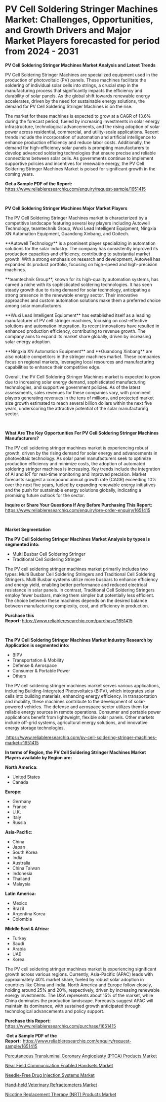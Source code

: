 <p><h1>PV Cell Soldering Stringer Machines Market: Challenges, Opportunities, and Growth Drivers and Major Market Players forecasted for period from 2024 - 2031</h1></p><p><strong>PV Cell Soldering Stringer Machines Market Analysis and Latest Trends</strong></p>
<p><p>PV Cell Soldering Stringer Machines are specialized equipment used in the production of photovoltaic (PV) panels. These machines facilitate the soldering of individual solar cells into strings, a crucial step in the manufacturing process that significantly impacts the efficiency and durability of solar panels. As the global shift towards renewable energy accelerates, driven by the need for sustainable energy solutions, the demand for PV Cell Soldering Stringer Machines is on the rise.</p><p>The market for these machines is expected to grow at a CAGR of 13.6% during the forecast period, fueled by increasing investments in solar energy infrastructure, technological advancements, and the rising adoption of solar power across residential, commercial, and utility-scale applications. Recent trends include the incorporation of automation and artificial intelligence to enhance production efficiency and reduce labor costs. Additionally, the demand for high-efficiency solar panels is prompting manufacturers to develop advanced soldering technologies that ensure precise and reliable connections between solar cells. As governments continue to implement supportive policies and incentives for renewable energy, the PV Cell Soldering Stringer Machines Market is poised for significant growth in the coming years.</p></p>
<p><strong>Get a Sample PDF of the Report:&nbsp;</strong> <a href="https://www.reliableresearchiq.com/enquiry/request-sample/1651415?utm_campaign=1088&utm_medium=2&utm_source=Github&utm_content=ia&utm_term=08122024&utm_id=pv-cell-soldering-stringer-machines">https://www.reliableresearchiq.com/enquiry/request-sample/1651415</a></p>
<p>&nbsp;</p>
<p><strong>PV Cell Soldering Stringer Machines Major Market Players</strong></p>
<p><p>The PV Cell Soldering Stringer Machines market is characterized by a competitive landscape featuring several key players including Autowell Technology, teamtechnik Group, Wuxi Lead Intelligent Equipment, Ningxia XN Automation Equipment, Guandong Xinbang, and Ooitech. </p><p>**Autowell Technology** is a prominent player specializing in automation solutions for the solar industry. The company has consistently improved its production capacities and efficiency, contributing to substantial market growth. With a strong emphasis on research and development, Autowell has expanded its product portfolio, focusing on high-speed and high-precision machines.</p><p>**teamtechnik Group**, known for its high-quality automation systems, has carved a niche with its sophisticated soldering technologies. It has seen steady growth due to rising demand for solar technology, anticipating a strong presence in the renewable energy sector. Their innovative approaches and custom automation solutions make them a preferred choice among solar manufacturers.</p><p>**Wuxi Lead Intelligent Equipment** has established itself as a leading manufacturer of PV cell stringer machines, focusing on cost-effective solutions and automation integration. Its recent innovations have resulted in enhanced production efficiency, contributing to revenue growth. The company aims to expand its market share globally, driven by increasing solar energy adoption.</p><p>**Ningxia XN Automation Equipment** and **Guandong Xinbang** are also notable competitors in the stringer machines market. These companies focus on regional markets, leveraging local resources and manufacturing capabilities to enhance their competitive edge.</p><p>Overall, the PV Cell Soldering Stringer Machines market is expected to grow due to increasing solar energy demand, sophisticated manufacturing technologies, and supportive government policies. As of the latest assessments, sales revenues for these companies vary, with prominent players generating revenues in the tens of millions, and projected market size growth estimated to reach several billion dollars within the next five years, underscoring the attractive potential of the solar manufacturing sector.</p></p>
<p>&nbsp;</p>
<p><strong>What Are The Key Opportunities For PV Cell Soldering Stringer Machines Manufacturers?</strong></p>
<p><p>The PV cell soldering stringer machines market is experiencing robust growth, driven by the rising demand for solar energy and advancements in photovoltaic technology. As solar panel manufacturers seek to optimize production efficiency and minimize costs, the adoption of automated soldering stringer machines is increasing. Key trends include the integration of AI and IoT for real-time monitoring and improved precision. Market forecasts suggest a compound annual growth rate (CAGR) exceeding 10% over the next five years, fueled by expanding renewable energy initiatives and the push for sustainable energy solutions globally, indicating a promising future outlook for the sector.</p></p>
<p><strong>Inquire or Share Your Questions If Any Before Purchasing This Report:</strong> <a href="https://www.reliableresearchiq.com/enquiry/pre-order-enquiry/1651415?utm_campaign=1088&utm_medium=2&utm_source=Github&utm_content=ia&utm_term=08122024&utm_id=pv-cell-soldering-stringer-machines">https://www.reliableresearchiq.com/enquiry/pre-order-enquiry/1651415</a></p>
<p>&nbsp;</p>
<p><strong>Market Segmentation</strong></p>
<p><strong>The PV Cell Soldering Stringer Machines Market Analysis by types is segmented into:</strong></p>
<p><ul><li>Multi Busbar Cell Soldering Stringer</li><li>Traditional Cell Soldering Stringer</li></ul></p>
<p><p>The PV cell soldering stringer machines market primarily includes two types: Multi Busbar Cell Soldering Stringers and Traditional Cell Soldering Stringers. Multi Busbar systems utilize more busbars to enhance efficiency and energy yield, enabling better performance and reduced electrical resistance in solar panels. In contrast, Traditional Cell Soldering Stringers employ fewer busbars, making them simpler but potentially less efficient. The choice between these machines depends on the desired balance between manufacturing complexity, cost, and efficiency in production.</p></p>
<p><strong>Purchase this Report:&nbsp;</strong><a href="https://www.reliableresearchiq.com/purchase/1651415?utm_campaign=1088&utm_medium=2&utm_source=Github&utm_content=ia&utm_term=08122024&utm_id=pv-cell-soldering-stringer-machines">https://www.reliableresearchiq.com/purchase/1651415</a></p>
<p>&nbsp;</p>
<p><strong>The PV Cell Soldering Stringer Machines Market Industry Research by Application is segmented into:</strong></p>
<p><ul><li>BIPV</li><li>Transportation & Mobility</li><li>Defense & Aerospace</li><li>Consumer & Portable Power</li><li>Others</li></ul></p>
<p><p>The PV cell soldering stringer machines market serves various applications, including Building-Integrated Photovoltaics (BIPV), which integrates solar cells into building materials, enhancing energy efficiency. In transportation and mobility, these machines contribute to the development of solar-powered vehicles. The defense and aerospace sector utilizes them for reliable energy sources in remote operations. Consumer and portable power applications benefit from lightweight, flexible solar panels. Other markets include off-grid systems, agricultural energy solutions, and innovative energy storage technologies.</p></p>
<p><a href="https://www.reliableresearchiq.com/pv-cell-soldering-stringer-machines-market-r1651415?utm_campaign=1088&utm_medium=2&utm_source=Github&utm_content=ia&utm_term=08122024&utm_id=pv-cell-soldering-stringer-machines">&nbsp;https://www.reliableresearchiq.com/pv-cell-soldering-stringer-machines-market-r1651415</a></p>
<p><strong>In terms of Region, the PV Cell Soldering Stringer Machines Market Players available by Region are:</strong></p>
<p>
    <p> <strong> North America: </strong>
        <ul>
            <li>United States</li>
            <li>Canada</li>
        </ul>
        </p> 
    <p> <strong> Europe: </strong>
        <ul>
            <li>Germany</li>
            <li>France</li>
            <li>U.K.</li>
            <li>Italy</li>
            <li>Russia</li>
        </ul>
        </p> 
    <p> <strong> Asia-Pacific: </strong>
        <ul>
            <li>China</li>
            <li>Japan</li>
            <li>South Korea</li>
            <li>India</li>
            <li>Australia</li>
            <li>China Taiwan</li>
            <li>Indonesia</li>
            <li>Thailand</li>
            <li>Malaysia</li>
        </ul>
        </p> 
    <p> <strong> Latin America: </strong>
        <ul>
            <li>Mexico</li>
            <li>Brazil</li>
            <li>Argentina Korea</li>
            <li>Colombia</li>
        </ul>
        </p> 
    <p> <strong> Middle East & Africa: </strong>
        <ul>
            <li>Turkey</li>
            <li>Saudi</li>
            <li>Arabia</li>
            <li>UAE</li>
            <li>Korea</li>
        </ul>
    </p>
    </p>
<p><p>The PV cell soldering stringer machines market is experiencing significant growth across various regions. Currently, Asia-Pacific (APAC) leads with approximately 40% market share, fueled by robust solar adoption in countries like China and India. North America and Europe follow closely, holding around 25% and 20%, respectively, driven by increasing renewable energy investments. The USA represents about 15% of the market, while China dominates the production landscape. Forecasts suggest APAC will maintain its dominance, with sustained growth anticipated through technological advancements and policy support.</p></p>
<p><strong>Purchase this Report: </strong><a href="https://www.reliableresearchiq.com/purchase/1651415?utm_campaign=1088&utm_medium=2&utm_source=Github&utm_content=ia&utm_term=08122024&utm_id=pv-cell-soldering-stringer-machines">https://www.reliableresearchiq.com/purchase/1651415</a></p>
<p>&nbsp;<strong>Get a Sample PDF of the Report:&nbsp;&nbsp;</strong><a href="https://www.reliableresearchiq.com/enquiry/request-sample/1651415?utm_campaign=1088&utm_medium=2&utm_source=Github&utm_content=ia&utm_term=08122024&utm_id=pv-cell-soldering-stringer-machines">https://www.reliableresearchiq.com/enquiry/request-sample/1651415</a></p>
<p><strong></strong></p>
<p><p><a href="https://www.linkedin.com/pulse/projected-market-revenue-percutaneous-transluminal-lttnc?utm_campaign=1088&utm_medium=2&utm_source=Github&utm_content=ia&utm_term=08122024&utm_id=pv-cell-soldering-stringer-machines">Percutaneous Transluminal Coronary Angioplasty (PTCA) Products Market</a></p><p><a href="https://www.linkedin.com/pulse/futur-trend-quest-sl8ue?utm_campaign=1088&utm_medium=2&utm_source=Github&utm_content=ia&utm_term=08122024&utm_id=pv-cell-soldering-stringer-machines">Near Field Communication Enabled Handsets Market</a></p><p><a href="https://www.linkedin.com/pulse/needle-free-drug-injection-systems-market-projections-1ybtc?utm_campaign=1088&utm_medium=2&utm_source=Github&utm_content=ia&utm_term=08122024&utm_id=pv-cell-soldering-stringer-machines">Needle-Free Drug Injection Systems Market</a></p><p><a href="https://www.linkedin.com/pulse/hand-held-veterinary-refractometers-market-research-report-y96yc?utm_campaign=1088&utm_medium=2&utm_source=Github&utm_content=ia&utm_term=08122024&utm_id=pv-cell-soldering-stringer-machines">Hand-held Veterinary Refractometers Market</a></p><p><a href="https://www.linkedin.com/pulse/the-sympatico-insight-9odme?utm_campaign=1088&utm_medium=2&utm_source=Github&utm_content=ia&utm_term=08122024&utm_id=pv-cell-soldering-stringer-machines">Nicotine Replacement Therapy (NRT) Products Market</a></p></p>
